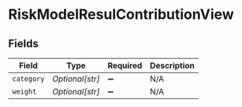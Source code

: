 # RiskModelResulContributionView


## Fields

| Field              | Type               | Required           | Description        |
| ------------------ | ------------------ | ------------------ | ------------------ |
| `category`         | *Optional[str]*    | :heavy_minus_sign: | N/A                |
| `weight`           | *Optional[str]*    | :heavy_minus_sign: | N/A                |